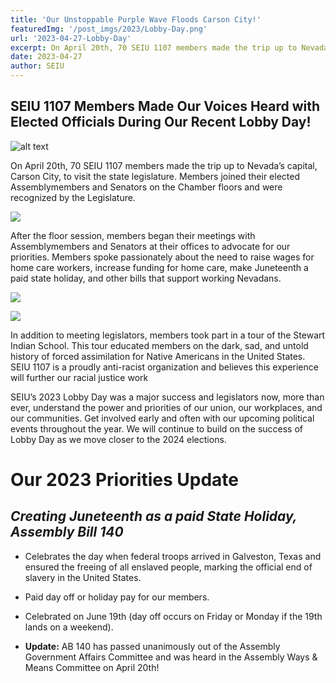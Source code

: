 ```yaml
---
title: 'Our Unstoppable Purple Wave Floods Carson City!'
featuredImg: '/post_imgs/2023/Lobby-Day.png'
url: '2023-04-27-Lobby-Day'
excerpt: On April 20th, 70 SEIU 1107 members made the trip up to Nevada’s capital, Carson City, to visit the state legislature. Members joined their elected Assemblymembers and Senators on the Chamber floors and were recognized by the Legislature. 
date: 2023-04-27
author: SEIU
---
```


## **SEIU 1107 Members Made Our Voices Heard with Elected Officials During Our Recent Lobby Day!**

![alt text](/post_imgs/2023/Lobby-Day/carson-city.png)

On April 20th, 70 SEIU 1107 members made the trip up to Nevada’s capital, Carson City, to visit the state legislature. Members joined their elected Assemblymembers and Senators on the Chamber floors and were recognized by the Legislature.

![](/post_imgs/2023/Lobby-Day/floor.png)

After the floor session, members began their meetings with Assemblymembers and Senators at their offices to advocate for our priorities. Members spoke passionately about the need to raise wages for home care workers, increase funding for home care, make Juneteenth a paid state holiday, and other bills that support working Nevadans.
<div class="flex flex-row">

![](/post_imgs/2023/Lobby-Day/floor-1.png) 

![](/post_imgs/2023/Lobby-Day/floor-2.png)

</div>

In addition to meeting legislators, members took part in a tour of the Stewart Indian School. This tour educated members on the dark, sad, and untold history of forced assimilation for Native Americans in the United States. SEIU 1107 is a proudly anti-racist organization and believes this experience will further our racial justice work

SEIU’s 2023 Lobby Day was a major success and legislators now, more than ever, understand the power and priorities of our union, our workplaces, and our communities. Get involved early and often with our upcoming political events throughout the year. We will continue to build on the success of Lobby Day as we move closer to the 2024 elections.

# **Our 2023 Priorities Update**

## *Creating Juneteenth as a paid State Holiday, Assembly Bill 140*

* Celebrates the day when federal troops arrived in Galveston, Texas and ensured the freeing of all enslaved people, marking the official end of slavery in the United States.

* Paid day off or holiday pay for our members.

* Celebrated on June 19th (day off occurs on Friday or Monday if the 19th lands on a weekend).

* **Update:** AB 140 has passed unanimously out of the Assembly Government Affairs Committee and was heard in the Assembly Ways & Means Committee on April 20th! 